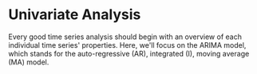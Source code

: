 # Univariate Analysis
Every good time series analysis should begin with an overview of each individual time series' properties. Here, we'll focus on the ARIMA model, which stands for the auto-regressive (AR), integrated (I), moving average (MA) model.
